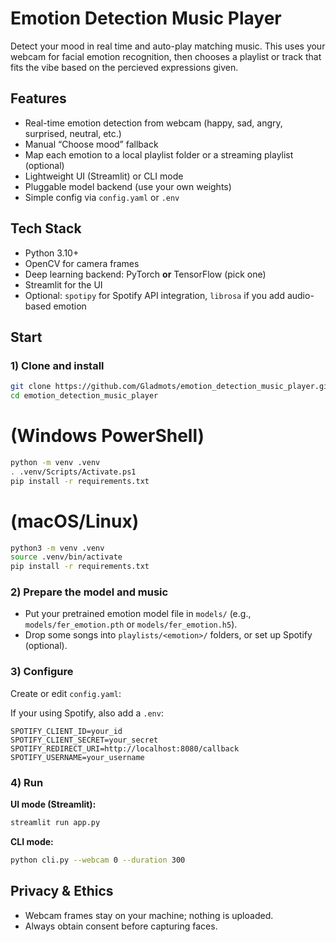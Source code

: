 # Emotion Detection Music Player

Detect your mood in real time and auto-play matching music. This uses your webcam for facial emotion recognition, then chooses a playlist or track that fits the vibe based on the percieved expressions given.

## Features

* Real-time emotion detection from webcam (happy, sad, angry, surprised, neutral, etc.)
* Manual “Choose mood” fallback
* Map each emotion to a local playlist folder or a streaming playlist (optional)
* Lightweight UI (Streamlit) or CLI mode
* Pluggable model backend (use your own weights)
* Simple config via `config.yaml` or `.env`

## Tech Stack

* Python 3.10+
* OpenCV for camera frames
* Deep learning backend: PyTorch **or** TensorFlow (pick one)
* Streamlit for the UI
* Optional: `spotipy` for Spotify API integration, `librosa` if you add audio-based emotion

## Start

### 1) Clone and install

```bash
git clone https://github.com/Gladmots/emotion_detection_music_player.git
cd emotion_detection_music_player
```
# (Windows PowerShell)
```bash
python -m venv .venv
. .venv/Scripts/Activate.ps1
pip install -r requirements.txt
```
# (macOS/Linux)
```bash
python3 -m venv .venv
source .venv/bin/activate
pip install -r requirements.txt
```

### 2) Prepare the model and music

* Put your pretrained emotion model file in `models/` (e.g., `models/fer_emotion.pth` or `models/fer_emotion.h5`).
* Drop some songs into `playlists/<emotion>/` folders, or set up Spotify (optional).

### 3) Configure

Create or edit `config.yaml`:

If your using Spotify, also add a `.env`:
```
SPOTIFY_CLIENT_ID=your_id
SPOTIFY_CLIENT_SECRET=your_secret
SPOTIFY_REDIRECT_URI=http://localhost:8080/callback
SPOTIFY_USERNAME=your_username
```

### 4) Run
**UI mode (Streamlit):**

```bash
streamlit run app.py
```
**CLI mode:**

```bash
python cli.py --webcam 0 --duration 300
```
## Privacy & Ethics

* Webcam frames stay on your machine; nothing is uploaded.
* Always obtain consent before capturing faces.
